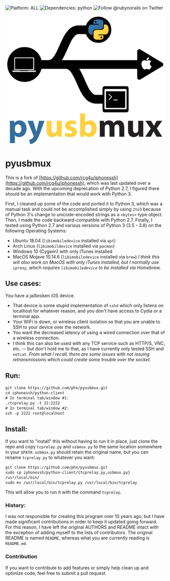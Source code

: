 ![Platform: ALL](https://img.shields.io/badge/platform-ALL-green)
![Dependencies: python](https://img.shields.io/badge/dependencies-python,%20jailbroken%20iOS%20device-blue)
![Follow @rubynorails on Twitter](https://img.shields.io/twitter/follow/rubynorails?label=follow&style=social)


![pyusbmux](./logo.png?raw=true)

# pyusbmux
This is a fork of [https://github.com/rcg4u/iphonessh](https://github.com/rcg4u/iphonessh), which was last updated over a decade ago.  With the upcoming deprecation of Python 2.7, I figured there should be an implementation that would work with Python 3.

First, I cleaned up some of the code and ported it to Python 3, which was a manual task and could not be accomplished simply by using `2to3` because of Python 3's change to unicode-encoded strings as a `<bytes>` type object.  Then, I made the code backward-compatible with Python 2.7.  Finally, I tested using Python 2.7 and various versions of Python 3 (3.5 - 3.8) on the following Operating Systems:

+ Ubuntu 18.04 (`libimobiledevice` installed via `apt`)
+ Arch Linux (`libimobildevice` installed via `pacman`)
+ Windows 10 (Cygwin) with only iTunes installed
+ MacOS Mojave 10.14.6 (`libimobiledevice` installed via `brew`)
*I think this will also work on MacOS with only iTunes installed, but I normally use `iproxy`, which requires `libimobiledevice` to be installed via Homebrew.*

## Use cases:
You have a jailbroken iOS device.
+ That device is some stupid implementation of `sshd` which only listens on localhost for whatever reason, and you don't have access to Cydia or a terminal app.
+ Your WiFi is down, or wireless client isolation so that you are unable to SSH to your device over the network.
+ You want the decreased latency of using a wired connection over that of a wireless connection.
+ I think this can also be used with any TCP service such as HTTP/S, VNC, etc. -- but don't hold me to that, as I have currently only tested SSH and `netcat`.
*From what I recall, there are some issues with not issuing retransmissions which could create some trouble over the socket.*

## Run:
```
git clone https://github.com/phx/pyusbmux.git
cd iphonessh/python-client
# In terminal tab/window #1:
./tcprelay.py -t 22:2222
# In terminal tab/window #2:
ssh -p 2222 root@localhost
```
## Install:
If you want to "install" this without having to run it in place, just clone the repo and copy `tcprelay.py` and `usbmux.py` to the same location somewhere in your `$PATH`.  `usbmux.py` should retain the original name, but you can rename `tcprelay.py` to whatever you want:

```
git clone https://github.com/phx/pyusbmux.git
sudo cp iphonessh/python-client/{tcprelay.py,usbmux.py} /usr/local/bin/
sudo mv /usr/local/bin/tcprelay.py /usr/local/bin/tcprelay
```
This will allow you to run it with the command `tcprelay`.

### History:
I was not responsible for creating this program over 10 years ago, but I have made significant contributions in order to keep it updated going forward.  For this reason, I have left the original AUTHORS and README intact with the exception of adding myself to the lists of contributors.  The original README is named `README`, whereas what you are currently reading is `README.md`.

### Contribution
If you want to contribute to add features or simply help clean up and optimize code, feel free to submit a pull request.


